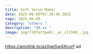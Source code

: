 ```yaml
---
title: Soft Serve Maker
date: 2025-06-09T07:39:49.583Z
tags: 2025-06-09
Category: "others "
description: "49.xx "
image: img/710fetfpwbl._ac_sl1500_.jpg
---
```

https://amzlink.to/az0geSw4Xcorf  ad